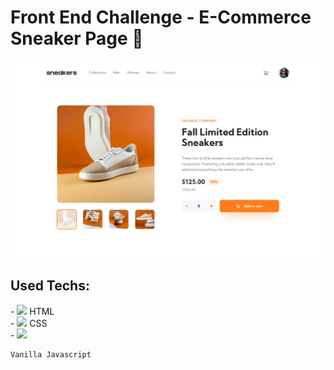 # Front End Challenge - E-Commerce Sneaker Page 👟

<img src="./design/desktop-design.jpg" />

## Used Techs:

<div>
    - <img src="https://cdn.jsdelivr.net/gh/devicons/devicon/icons/html5/html5-original.svg" height="30px"/>
    HTML
</div>

<div>
    - <img src="https://cdn.jsdelivr.net/gh/devicons/devicon/icons/css3/css3-original.svg" height="30px"/>
    CSS
</div>

<div>
    - <img src="https://cdn.jsdelivr.net/gh/devicons/devicon/icons/javascript/javascript-original.svg" height="30px"/>

    Vanilla Javascript
</div>
